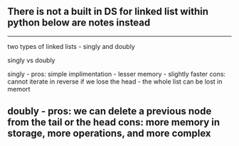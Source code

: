 ## There is not a built in DS for linked list within python below are notes instead

---

two types of linked lists - singly and doubly

singly vs doubly

singly - 
    pros: simple implimentation - lesser memory - slightly faster
    cons: cannot iterate in reverse
          if we lose the head - the whole list can be lost in memort

doubly -
    pros: we can delete a previous node from the tail or the head
    cons: more memory in storage, more operations, and more complex
---


